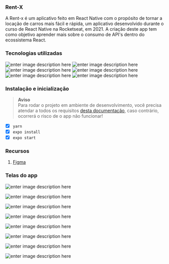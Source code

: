 
### Rent-X
A Rent-x é um aplicativo feito em React Native com o propósito de tornar a locação de carros mais fácil e rápida, um aplicativo desenvolvido durante o curso de React Native na Rocketseat, em 2021. A criação deste app tem como objetivo aprender mais sobre o consumo de API's dentro do ecossistema React.

### Tecnologias utilizadas
![enter image description here](https://github.com/lucxsbueno/rent-x/raw/main/brands/react.svg)
![enter image description here](https://github.com/lucxsbueno/rent-x/raw/main/brands/js.svg)
![enter image description here](https://github.com/lucxsbueno/rent-x/raw/main/brands/vs-code.svg)
![enter image description here](https://github.com/lucxsbueno/rent-x/raw/main/brands/node-js.svg)
![enter image description here](https://github.com/lucxsbueno/rent-x/raw/main/brands/android.svg)
![enter image description here](https://github.com/lucxsbueno/rent-x/raw/main/brands/ios.svg)

### Instalação e inicialização
> **Aviso** <br>
> Para rodar o projeto em ambiente de desenvolvimento, você precisa atendar a todos os requisitos [desta documentação](https://react-native.rocketseat.dev/), caso contrário, ocorrerá o risco de o app não funcionar!

- [x] ```yarn```
- [x] ```expo install```
- [x] ```expo start```

### Recursos  
1. [Figma](https://www.figma.com/file/4ojyGi2mGuQaGK0sUHMAqB/RentX-Ignite?node-id=0:1)

### Telas do app
![enter image description here](https://github.com/lucxsbueno/rent-x/raw/main/figma/splash.svg)

![enter image description here](https://github.com/lucxsbueno/rent-x/raw/main/figma/home.svg)

![enter image description here](https://github.com/lucxsbueno/rent-x/raw/main/figma/escolher-data.svg)

![enter image description here](https://github.com/lucxsbueno/rent-x/raw/main/figma/detalhes.svg)

![enter image description here](https://github.com/lucxsbueno/rent-x/raw/main/figma/detalhes-1.svg)

![enter image description here](https://github.com/lucxsbueno/rent-x/raw/main/figma/data-escolhida.svg)

![enter image description here](https://github.com/lucxsbueno/rent-x/raw/main/figma/agendamentos.svg)

![enter image description here](https://github.com/lucxsbueno/rent-x/raw/main/figma/agendamento-concluido.svg)
